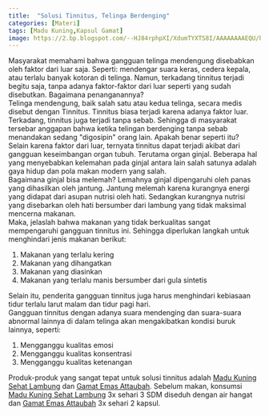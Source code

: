 ```yaml
---
title:  "Solusi Tinnitus, Telinga Berdenging"
categories: [Materi]
tags: [Madu Kuning,Kapsul Gamat]
image: https://2.bp.blogspot.com/--HJ84rphpXI/XdumTYXTS8I/AAAAAAAAEQU/htoCuZHFZ24s31H_y1UdPQ9kTAs0RRQxQCKgBGAsYHg/s1600/201911-mho-tinnitus.png
---
```


<div>Masyarakat memahami bahwa gangguan telinga mendengung disebabkan oleh faktor dari luar saja. Seperti: mendengar suara keras, cedera kepala, atau terlalu banyak kotoran di telinga. Namun, terkadang tinnitus terjadi begitu saja, tanpa adanya faktor-faktor dari luar seperti yang sudah disebutkan. Bagaimana penanganannya?</div>

<div>Telinga mendengung, baik salah satu atau kedua telinga, secara medis disebut dengan Tinnitus. Tinnitus biasa terjadi karena adanya faktor luar. Terkadang, tinnitus juga terjadi tanpa sebab. Sehingga di masyarakat tersebar anggapan bahwa ketika telingan berdenging tanpa sebab menandakan sedang "digosipin" orang lain. Apakah benar seperti itu?</div>

<div>Selain karena faktor dari luar, ternyata tinnitus dapat terjadi akibat dari gangguan keseimbangan organ tubuh. Terutama organ ginjal. Beberapa hal yang menyebabkan kelemahan pada ginjal antara lain salah satunya adalah gaya hidup dan pola makan modern yang salah.</div>

<div>Bagaimana ginjal bisa melemah? Lemahnya ginjal dipengaruhi oleh panas yang dihasilkan oleh jantung. Jantung melemah karena kurangnya energi yang didapat dari asupan nutrisi oleh hati. Sedangkan kurangnya nutrisi yang disebarkan oleh hati bersumber dari lambung yang tidak maksimal mencerna makanan.</div>

<div>Maka, jelaslah bahwa makanan yang tidak berkualitas sangat mempengaruhi gangguan tinnitus ini. Sehingga diperlukan langkah untuk menghindari jenis makanan berikut:</div>

<ol>
    <li>Makanan yang terlalu kering</li>
    <li>Makanan yang dihangatkan</li>
    <li>Makanan yang diasinkan</li>
    <li>Makanan yang terlalu manis bersumber dari gula sintetis</li>
</ol>

<div>Selain itu, penderita gangguan tinnitus juga harus menghindari kebiasaan tidur terlalu larut malam dan tidur pagi hari.</div>

<div>Gangguan tinnitus dengan adanya suara mendenging dan suara-suara abnormal lainnya di dalam telinga akan mengakibatkan kondisi buruk lainnya, seperti:</div>

<ol>
<li>Mengganggu kualitas  emosi</li>
<li>Mengganggu kualitas konsentrasi</li>
<li>Mengganggu kualitas ketenangan</li></ol>

<div>Produk-produk yang sangat tepat untuk solusi tinnitus adalah <a href="/produk/madu-kuning-sehat-lambung" title="Madu Kuning Sehat Lambung">Madu Kuning Sehat Lambung</a> dan <a href="/produk/kapsul-gamat" title="Gamat Emas Attaubah">Gamat Emas Attaubah</a>. Sebelum makan, konsumsi <a href="/produk/madu-kuning-sehat-lambung" title="Madu Kuning Sehat Lambung">Madu Kuning Sehat Lambung</a> 3x sehari 3 SDM diseduh dengan air hangat dan <a href="/produk/kapsul-gamat" title="Gamat Emas Attaubah">Gamat Emas Attaubah</a> 3x sehari 2 kapsul.</div>